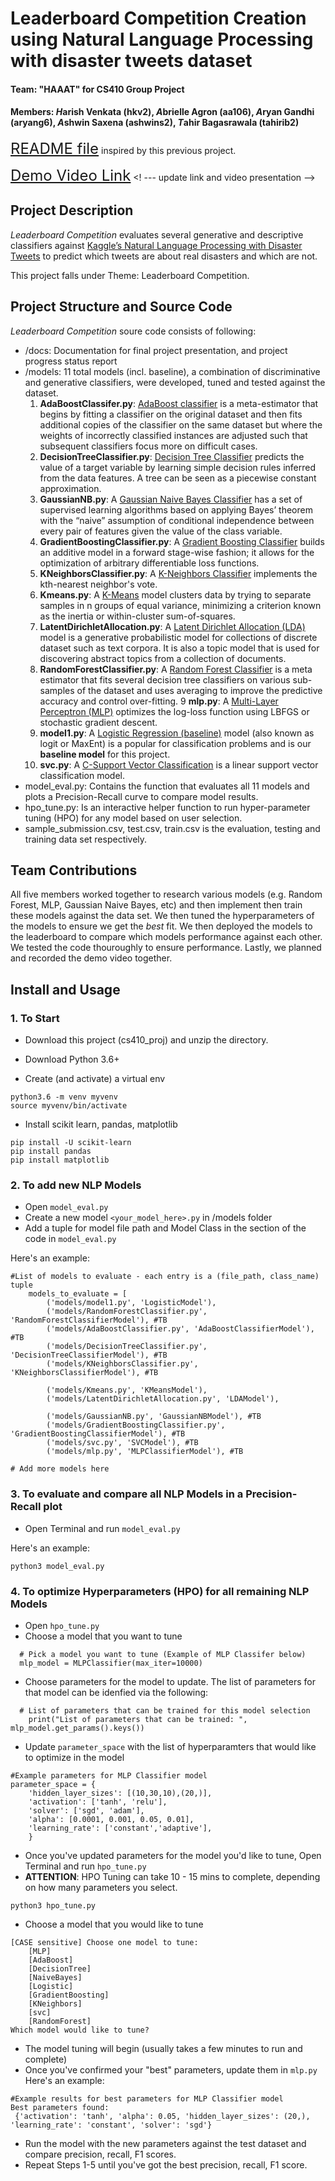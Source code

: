 # Leaderboard Competition Creation using Natural Language Processing with disaster tweets dataset

#### Team: "HAAAT" for CS410 Group Project
#### Members: *H*arish Venkata (hkv2), *A*brielle Agron (aa106), *A*ryan Gandhi (aryang6), *A*shwin Saxena (ashwins2), *T*ahir Bagasrawala (tahirib2)

<font size=5>[README file](https://github.com/nilakrishnan/CS_410_Final_Project/blob/main/README.md#project-description)</font> inspired by this previous project.

<font size=5>[Demo Video Link](https://youtu.be/8bDu_KHNICA)</font>  <! --- update link and video presentation -->

## Project Description
*Leaderboard Competition* evaluates several generative and descriptive classifiers against [Kaggle’s Natural Language Processing with Disaster Tweets](https://www.kaggle.com/competitions/nlp-getting-started/data) to predict which tweets are about real disasters and which are not.

This project falls under Theme: Leaderboard Competition.


## Project Structure and Source Code
*Leaderboard Competition* soure code consists of following:
- /docs: Documentation for final project presentation, and project progress status report
- /models: 11 total models (incl. baseline), a combination of discriminative and generative classifiers, were developed, tuned and tested against the dataset.
  1. **AdaBoostClassifer.py**: [AdaBoost classifier](https://scikit-learn.org/stable/modules/generated/sklearn.ensemble.AdaBoostClassifier.html) is a meta-estimator that begins by fitting a classifier on the original dataset and then fits additional copies of the classifier on the same dataset but where the weights of incorrectly classified instances are adjusted such that subsequent classifiers focus more on difficult cases. 
  2. **DecisionTreeClassifier.py**: [Decision Tree Classifier](https://scikit-learn.org/stable/modules/generated/sklearn.tree.DecisionTreeClassifier.html) predicts the value of a target variable by learning simple decision rules inferred from the data features. A tree can be seen as a piecewise constant approximation.
  3. **GaussianNB.py**: A [Gaussian Naive Bayes Classifier](https://scikit-learn.org/stable/modules/generated/sklearn.naive_bayes.GaussianNB.html) has a set of supervised learning algorithms based on applying Bayes’ theorem with the “naive” assumption of conditional independence between every pair of features given the value of the class variable.
  4. **GradientBoostingClassifier.py**: A [Gradient Boosting Classifier](https://scikit-learn.org/stable/modules/generated/sklearn.ensemble.GradientBoostingClassifier.html) builds an additive model in a forward stage-wise fashion; it allows for the optimization of arbitrary differentiable loss functions.
  5. **KNeighborsClassifier.py**: A [K-Neighbors Classifier](https://scikit-learn.org/stable/modules/generated/sklearn.neighbors.KNeighborsClassifier.html) implements the kth-nearest neighbor's vote.
  6. **Kmeans.py**: A [K-Means](https://scikit-learn.org/stable/modules/generated/sklearn.cluster.KMeans.html) model clusters data by trying to separate samples in n groups of equal variance, minimizing a criterion known as the inertia or within-cluster sum-of-squares.
  7. **LatentDirichletAllocation.py**: A [Latent Dirichlet Allocation (LDA)](https://scikit-learn.org/stable/modules/generated/sklearn.decomposition.LatentDirichletAllocation.html) model is a generative probabilistic model for collections of discrete dataset such as text corpora. It is also a topic model that is used for discovering abstract topics from a collection of documents.
  8. **RandomForestClassifier.py**: A [Random Forest Classifier](https://scikit-learn.org/stable/modules/generated/sklearn.ensemble.RandomForestClassifier.html) is a meta estimator that fits several decision tree classifiers on various sub-samples of the dataset and uses averaging to improve the predictive accuracy and control over-fitting.
  9 **mlp.py**: A [Multi-Layer Perceptron (MLP)](https://scikit-learn.org/stable/modules/generated/sklearn.neural_network.MLPClassifier.html) optimizes the log-loss function using LBFGS or stochastic gradient descent.
  10. **model1.py**: A [Logistic Regression (baseline)](https://scikit-learn.org/stable/modules/generated/sklearn.linear_model.LogisticRegression.html) model (also known as logit or MaxEnt) is a popular for classification problems and is our **baseline model** for this project.
  11. **svc.py**: A [C-Support Vector Classification](https://scikit-learn.org/stable/modules/generated/sklearn.svm.SVC.html) is a linear support vector classification model.
- model_eval.py: Contains the function that evaluates all 11 models and plots a Precision-Recall curve to compare model results.
- hpo_tune.py: Is an interactive helper function to run hyper-parameter tuning (HPO) for any model based on user selection.
- sample_submission.csv, test.csv, train.csv is the evaluation, testing and training data set respectively. 


## Team Contributions
All five members worked together to research various models (e.g. Random Forest, MLP, Gaussian Naive Bayes, etc) and then implement then train these models against the data set. We then tuned the hyperparameters of the models to ensure we get the *best* fit. We then deployed the models to the leaderboard to compare which models performance against each other. We tested the code thouroughly to ensure performance.
Lastly, we planned and recorded the demo video together.

## Install and Usage
### 1. To Start
- Download this project (cs410_proj) and unzip the directory.
- Download Python 3.6+

- Create (and activate) a virtual env 
```
python3.6 -m venv myvenv
source myvenv/bin/activate
```
- Install scikit learn, pandas, matplotlib
```
pip install -U scikit-learn
pip install pandas
pip install matplotlib
```

### 2. To add new NLP Models
- Open `model_eval.py`
- Create a new model `<your_model_here>.py` in /models folder
- Add a tuple for model file path and Model Class in the section of the code in `model_eval.py`

Here's an example:

```
#List of models to evaluate - each entry is a (file_path, class_name) tuple
    models_to_evaluate = [
        ('models/model1.py', 'LogisticModel'),
        ('models/RandomForestClassifier.py', 'RandomForestClassifierModel'), #TB
        ('models/AdaBoostClassifier.py', 'AdaBoostClassifierModel'), #TB
        ('models/DecisionTreeClassifier.py', 'DecisionTreeClassifierModel'), #TB
        ('models/KNeighborsClassifier.py', 'KNeighborsClassifierModel'), #TB

        ('models/Kmeans.py', 'KMeansModel'),
        ('models/LatentDirichletAllocation.py', 'LDAModel'),

        ('models/GaussianNB.py', 'GaussianNBModel'), #TB
        ('models/GradientBoostingClassifier.py', 'GradientBoostingClassifierModel'), #TB
        ('models/svc.py', 'SVCModel'), #TB
        ('models/mlp.py', 'MLPClassifierModel'), #TB

# Add more models here
```

### 3. To evaluate and compare all NLP Models in a Precision-Recall plot
- Open Terminal and run `model_eval.py`
   
Here's an example:

```
python3 model_eval.py
```

### 4. To optimize Hyperparameters (HPO) for all remaining NLP Models

- Open `hpo_tune.py`
- Choose a model that you want to tune

```
  # Pick a model you want to tune (Example of MLP Classifer below)
  mlp_model = MLPClassifier(max_iter=10000)
```
  
- Choose parameters for the model to update. The list of parameters for that model can be idenfied via the following:

```
  # List of parameters that can be trained for this model selection
    print("List of parameters that can be trained: ", mlp_model.get_params().keys())
```
                 
- Update `parameter_space` with the list of hyperparamters that would like to optimize in the model 

```
#Example parameters for MLP Classifier model
parameter_space = {
    'hidden_layer_sizes': [(10,30,10),(20,)],
    'activation': ['tanh', 'relu'],
    'solver': ['sgd', 'adam'],
    'alpha': [0.0001, 0.001, 0.05, 0.01],
    'learning_rate': ['constant','adaptive'],
    }
```

- Once you've updated parameters for the model you'd like to tune, Open Terminal and run `hpo_tune.py`
- **ATTENTION**: HPO Tuning can take 10 - 15 mins to complete, depending on how many parameters you select. 

```
python3 hpo_tune.py
```
- Choose a model that you would like to tune

```
[CASE sensitive] Choose one model to tune:
    [MLP]
    [AdaBoost]
    [DecisionTree]
    [NaiveBayes]
    [Logistic]
    [GradientBoosting]
    [KNeighbors]
    [svc]
    [RandomForest]
Which model would like to tune?
```
- The model tuning will begin (usually takes a few minutes to run and complete)
- Once you've confirmed your "best" parameters, update them in `mlp.py`
Here's an example:

```
#Example results for best parameters for MLP Classifier model
Best parameters found:
 {'activation': 'tanh', 'alpha': 0.05, 'hidden_layer_sizes': (20,), 'learning_rate': 'constant', 'solver': 'sgd'}
``` 
- Run the model with the new parameters against the test dataset and compare precision, recall, F1 scores.
- Repeat Steps 1-5 until you've got the best precision, recall, F1 score. 
